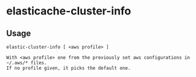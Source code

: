 # elasticache-cluster-info

## Usage
```
elastic-cluster-info [ <aws profile> ]
```
	With <aws profile> one from the previously set aws configurations in ~/.aws/* files.
	If no profile given, it picks the default one.
